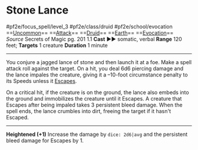 # Stone Lance
#pf2e/focus_spell/level_3 #pf2e/class/druid #pf2e/school/evocation 
==[Uncommon](Uncommon.md)== ==[Attack](Attack.md)== ==[Druid](Druid.md)== ==[Earth](Earth.md)== ==[Evocation](Evocation.md)==
*Source* Secrets of Magic pg. 201 1.1
**Cast** ►► somatic, verbal
**Range** 120 feet; **Targets** 1 creature
**Duration** 1 minute

---
You conjure a jagged lance of stone and then launch it at a foe. Make a spell attack roll against the target. On a hit, you deal 6d6 piercing damage and the lance impales the creature, giving it a –10-foot circumstance penalty to its Speeds unless it [Escapes](Escape.md).

On a critical hit, if the creature is on the ground, the lance also embeds into the ground and immobilizes the creature until it Escapes. A creature that Escapes after being impaled takes 3 persistent bleed damage. When the spell ends, the lance crumbles into dirt, freeing the target if it hasn't Escaped.

<hr>

**Heightened (+1)** Increase the damage by `dice: 2d6|avg` and the persistent bleed damage for Escapes by 1.